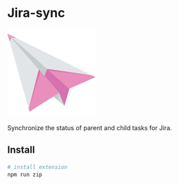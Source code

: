 # Jira-sync

![](https://github.com/hubingliang/jira-sync/blob/master/static/icons/main.png)

Synchronize the status of parent and child tasks for Jira.

## Install

```bash
# install extension
npm run zip

```
